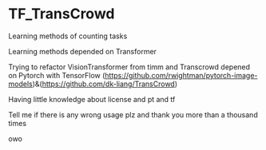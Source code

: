 # TF_TransCrowd
Learning methods of counting tasks

Learning methods depended on Transformer

Trying to refactor VisionTransformer from timm and Transcrowd depened on Pytorch  with TensorFlow
(https://github.com/rwightman/pytorch-image-models)&(https://github.com/dk-liang/TransCrowd)

Having little knowledge about license and pt and tf

Tell me if there is any wrong usage plz and thank you more than a thousand times

owo
